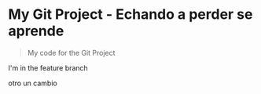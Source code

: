 # My Git Project - Echando a perder se aprende

> My code for the Git Project



I'm in the feature branch








otro
un cambio